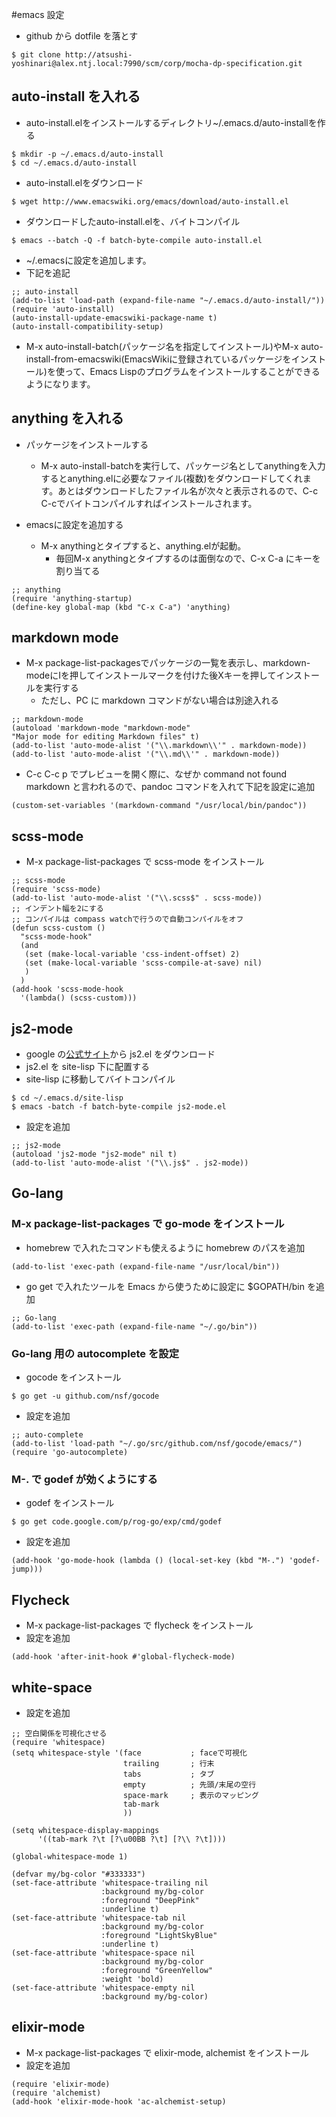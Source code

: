 #emacs 設定

* github から dotfile を落とす

```
$ git clone http://atsushi-yoshinari@alex.ntj.local:7990/scm/corp/mocha-dp-specification.git
```

## auto-install を入れる
* auto-install.elをインストールするディレクトリ~/.emacs.d/auto-installを作る

```
$ mkdir -p ~/.emacs.d/auto-install
$ cd ~/.emacs.d/auto-install
```

* auto-install.elをダウンロード

```
$ wget http://www.emacswiki.org/emacs/download/auto-install.el
```

* ダウンロードしたauto-install.elを、バイトコンパイル

```
$ emacs --batch -Q -f batch-byte-compile auto-install.el
```

*  ~/.emacsに設定を追加します。
  * 下記を追記

```
;; auto-install
(add-to-list 'load-path (expand-file-name "~/.emacs.d/auto-install/"))
(require 'auto-install)
(auto-install-update-emacswiki-package-name t)
(auto-install-compatibility-setup)
```

* M-x auto-install-batch(パッケージ名を指定してインストール)やM-x auto-install-from-emacswiki(EmacsWikiに登録されているパッケージをインストール)を使って、Emacs Lispのプログラムをインストールすることができるようになります。


## anything を入れる
* パッケージをインストールする
  * M-x auto-install-batchを実行して、パッケージ名としてanythingを入力するとanything.elに必要なファイル(複数)をダウンロードしてくれます。あとはダウンロードしたファイル名が次々と表示されるので、C-c C-cでバイトコンパイルすればインストールされます。


* emacsに設定を追加する
  * M-x anythingとタイプすると、anything.elが起動。
    * 毎回M-x anythingとタイプするのは面倒なので、C-x C-a にキーを割り当てる


```
;; anything
(require 'anything-startup)
(define-key global-map (kbd "C-x C-a") 'anything)
```


## markdown mode
* M-x package-list-packagesでパッケージの一覧を表示し、markdown-modeにIを押してインストールマークを付けた後Xキーを押してインストールを実行する
  * ただし、PC に markdown コマンドがない場合は別途入れる

```
;; markdown-mode
(autoload 'markdown-mode "markdown-mode"
"Major mode for editing Markdown files" t)
(add-to-list 'auto-mode-alist '("\\.markdown\\'" . markdown-mode))
(add-to-list 'auto-mode-alist '("\\.md\\'" . markdown-mode))
```

* C-c C-c p でプレビューを開く際に、なぜか command not found markdown と言われるので、pandoc コマンドを入れて下記を設定に追加

```
(custom-set-variables '(markdown-command "/usr/local/bin/pandoc"))
```

## scss-mode
* M-x package-list-packages で scss-mode をインストール

```
;; scss-mode
(require 'scss-mode)
(add-to-list 'auto-mode-alist '("\\.scss$" . scss-mode))
;; インデント幅を2にする
;; コンパイルは compass watchで行うので自動コンパイルをオフ
(defun scss-custom ()
  "scss-mode-hook"
  (and
   (set (make-local-variable 'css-indent-offset) 2)
   (set (make-local-variable 'scss-compile-at-save) nil)
   )
  )
(add-hook 'scss-mode-hook
  '(lambda() (scss-custom)))
```

## js2-mode
* google の[公式サイト](https://code.google.com/p/js2-mode/)から js2.el をダウンロード
* js2.el を site-lisp 下に配置する
* site-lisp に移動してバイトコンパイル

```
$ cd ~/.emacs.d/site-lisp
$ emacs -batch -f batch-byte-compile js2-mode.el
```

* 設定を追加

```
;; js2-mode
(autoload 'js2-mode "js2-mode" nil t)
(add-to-list 'auto-mode-alist '("\\.js$" . js2-mode))
```

## Go-lang
### M-x package-list-packages で go-mode をインストール
* homebrew で入れたコマンドも使えるように homebrew のパスを追加

```
(add-to-list 'exec-path (expand-file-name "/usr/local/bin"))
```

* go get で入れたツールを Emacs から使うために設定に $GOPATH/bin を追加

```
;; Go-lang
(add-to-list 'exec-path (expand-file-name "~/.go/bin"))
```

### Go-lang 用の autocomplete を設定
* gocode をインストール

```
$ go get -u github.com/nsf/gocode
```

* 設定を追加

```
;; auto-complete
(add-to-list 'load-path "~/.go/src/github.com/nsf/gocode/emacs/")
(require 'go-autocomplete)
```


### M-. で godef が効くようにする
* godef をインストール

```
$ go get code.google.com/p/rog-go/exp/cmd/godef
```

* 設定を追加

```
(add-hook 'go-mode-hook (lambda () (local-set-key (kbd "M-.") 'godef-jump)))
```

## Flycheck
* M-x package-list-packages で flycheck をインストール
* 設定を追加

```
(add-hook 'after-init-hook #'global-flycheck-mode)
```

## white-space
* 設定を追加

```
;; 空白関係を可視化させる
(require 'whitespace)
(setq whitespace-style '(face           ; faceで可視化
                         trailing       ; 行末
                         tabs           ; タブ
                         empty          ; 先頭/末尾の空行
                         space-mark     ; 表示のマッピング
                         tab-mark
                         ))

(setq whitespace-display-mappings
      '((tab-mark ?\t [?\u00BB ?\t] [?\\ ?\t])))

(global-whitespace-mode 1)

(defvar my/bg-color "#333333")
(set-face-attribute 'whitespace-trailing nil
                    :background my/bg-color
                    :foreground "DeepPink"
                    :underline t)
(set-face-attribute 'whitespace-tab nil
                    :background my/bg-color
                    :foreground "LightSkyBlue"
                    :underline t)
(set-face-attribute 'whitespace-space nil
                    :background my/bg-color
                    :foreground "GreenYellow"
                    :weight 'bold)
(set-face-attribute 'whitespace-empty nil
                    :background my/bg-color)
```

## elixir-mode
* M-x package-list-packages で elixir-mode, alchemist をインストール
* 設定を追加

```
(require 'elixir-mode)
(require 'alchemist)
(add-hook 'elixir-mode-hook 'ac-alchemist-setup)
```
